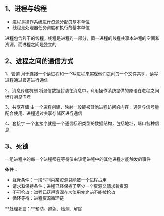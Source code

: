 ## 1、进程与线程
+ 进程是操作系统进行资源分配的基本单位
+ 线程是处理器任务调度和执行的基本单位

进程包含若干的线程，线程是进程的一部分，同一进程的线程共享本进程的空间和资源，而进程之间是独立的

## 2、进程之间的通信方式
1、管道  用于连接一个读进程和一个写进程来实现他们之间的一个文件共享，读写进程通过管道进行通信

2、消息传递机制  将通信数据封装在消息中，利用操作系统提供的原语在进程之间进行消息传递

3、共享存储  由一个进程创建，映射一段能被其他进程访问的内存，通常与信号量配合使用。进程通过共享存储区进行通信

4、套接字  一个套接字就是一个通信标识类型的数据结构，包括地址，端口各种信息

## 3、死锁
一组进程中的每一个进程都在等待仅由该组进程中的其他进程才能触发的事件

**条件：**
+ 互斥条件：一段时间内某资源只能被一个进程占用
+ 请求和保持条件：进程已经保持了至少一个资源又请求新资源
+ 不可抢占：进程已获得资源在未使用完之前不能被抢占
+ 循环等待：进程资源循环链

**处理死锁：**预防、避免、检测、解除